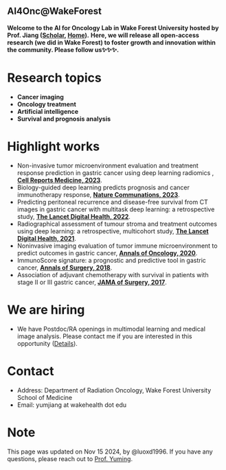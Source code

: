 ## AI4Onc@WakeForest
**Welcome to the AI for Oncology Lab in Wake Forest University hosted by Prof. Jiang ([Scholar](https://scholar.google.com/citations?user=FxBBKhoAAAAJ&hl=en), [Home](https://jiangymbest.github.io/)).** **Here, we will release all open-access research (we did in Wake Forest) to foster growth and innovation within the community. Please follow us✨✨✨.**
# Research topics
* **Cancer imaging**
* **Oncology treatment**
* **Artificial intelligence**
* **Survival and prognosis analysis**
# Highlight works
* Non-invasive tumor microenvironment evaluation and treatment response prediction in gastric cancer using deep learning radiomics
, [**Cell Reports Medicine, 2023**](https://www.cell.com/cell-reports-medicine/fulltext/S2666-3791(23)00299-9?uuid=uuid%3Ab476eeee-c6b6-4e48-b33b-d92c97d8b627).
* Biology-guided deep learning predicts prognosis and cancer immunotherapy response, [**Nature Communations, 2023**](https://www.nature.com/articles/s41467-023-40890-x).
* Predicting peritoneal recurrence and disease-free survival from CT images in gastric cancer with multitask deep learning: a retrospective study, [**The Lancet Digital Health, 2022**](https://www.thelancet.com/journals/landig/article/PIIS2589-7500(22)00040-1/fulltext).
* Radiographical assessment of tumour stroma and treatment outcomes using deep learning: a retrospective, multicohort study, [**The Lancet Digital Health, 2021**](https://www.thelancet.com/journals/landig/article/PIIS2589-7500(21)00065-0/fulltext).
* Noninvasive imaging evaluation of tumor immune microenvironment to predict outcomes in gastric cancer, [**Annals of Oncology, 2020**](https://www.sciencedirect.com/science/article/pii/S0923753420363821).
* ImmunoScore signature: a prognostic and predictive tool in gastric cancer, [**Annals of Surgery, 2018**](https://journals.lww.com/annalsofsurgery/abstract/2018/03000/immunoscore_signature__a_prognostic_and_predictive.20.aspx).
* Association of adjuvant chemotherapy with survival in patients with stage II or III gastric cancer, [**JAMA of Surgery, 2017**](https://jamanetwork.com/journals/jamasurgery/fullarticle/2627289).
# We are hiring 
* We have Postdoc/RA openings in multimodal learning and medical image analysis. Please contact me if you are interested in this opportunity ([Details](https://www.linkedin.com/jobs/view/3844894965/?refId=a2pwnSbeRzuJ0lO%2BFxrO5g%3D%3D&trackingId=a2pwnSbeRzuJ0lO%2BFxrO5g%3D%3D)).
# Contact
* Address: Department of Radiation Oncology, Wake Forest University School of Medicine
* Email: yumjiang at wakehealth dot edu
# Note
This page was updated on Nov 15 2024, by @luoxd1996. If you have any questions, please reach out to [Prof. Yuming](https://jiangymbest.github.io).
<!--
**AI4Onc/AI4Onc** is a ✨ _special_ ✨ repository because its `README.md` (this file) appears on your GitHub profile.

Here are some ideas to get you started:

- 🔭 I’m currently working on ...
- 🌱 I’m currently learning ...
- 👯 I’m looking to collaborate on ...
- 🤔 I’m looking for help with ...
- 💬 Ask me about ...
- 📫 How to reach me: ...
- 😄 Pronouns: ...
- ⚡ Fun fact: ...
-->
